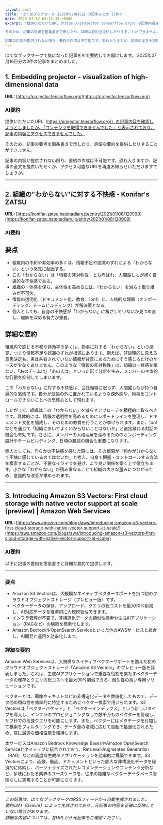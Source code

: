 ```yaml
---
layout: post
title: "はてなブックマーク 2025年07月16日 の記事まとめ (3件)"
date: 2025-07-17 08:15:33 +0900
excerpt: "提供いただいたURL（https://projector.tensorflow.org/）の記事内容を確認しようとしましたが、「コンテンツを取得できませんでした」と表示されており、記事の内容にアクセスできませんでした。

そのため、記事の要点を箇条書きで示したり、詳細な要約を提供したりすることができません。

記事の内容が提供されない限り、要約の作成は不可能です。恐れ入りますが、記事の全文を提供い..."
---
```


はてなブックマークで気になった記事をAIで要約してお届けします。
2025年07月16日分の3件の記事をまとめました。

## 1. Embedding projector - visualization of high-dimensional data

**URL:** [https://projector.tensorflow.org/](https://projector.tensorflow.org/)

### AI要約

提供いただいたURL（https://projector.tensorflow.org/）の記事内容を確認しようとしましたが、「コンテンツを取得できませんでした」と表示されており、記事の内容にアクセスできませんでした。

そのため、記事の要点を箇条書きで示したり、詳細な要約を提供したりすることができません。

記事の内容が提供されない限り、要約の作成は不可能です。恐れ入りますが、記事の全文を提供いただくか、アクセス可能なURLを再度お知らせいただけますでしょうか。

---

## 2. 組織の"わからない"に対する不快感 - Konifar's ZATSU

**URL:** [https://konifar-zatsu.hatenadiary.jp/entry/2021/01/08/120909](https://konifar-zatsu.hatenadiary.jp/entry/2021/01/08/120909)

### AI要約

## 要点

*   組織内の不和や非効率の多くは、情報不足や認識のずれによる「わからない」という感覚に起因する。
*   この「わからない」は「情報の非対称性」とも呼ばれ、人間誰しもが抱く普遍的な不快感である。
*   組織の一体感を保ち、主体性を高めるには、「わからない」を減らす取り組みが不可欠。
*   情報の透明化（ドキュメント化、教育、1on1）と、人格的な理解（オンボーディング、チームビルディング）が解決策となる。
*   個人としても、自身の不快感が「わからない」に根ざしていないか見つめ直し、理解を深める努力が重要。

## 詳細な要約

組織内で感じる不和や非効率の多くは、物事に対する「わからない」という感覚、つまり情報不足や認識のずれが根源にあります。例えば、非論理的に見える意思決定も、実は共有されていない情報が背景にあるためにそう感じるだけのケースが少なくありません。このような「情報の非対称性」は、組織の一体感を損ない、「あのチームは」「あの人は」といった形で分断を生み、メンバーの主体的な行動を抑制してしまいます。

この「わからない」に対する不快感は、会社組織に限らず、人間誰しもが持つ普遍的な感情です。自分が蚊帳の外に置かれているような疎外感や、物事をコントロールできないことへの恐怖心として現れます。

したがって、組織はこの「わからない」を減らすアプローチを積極的に取るべきです。具体的には、情報の透明性を高めるためにレポートラインを整理し、ドキュメント文化を醸成し、そのための教育を行うことが挙げられます。また、1on1などを通じて「組織においてよくわからないことはないか」と直接尋ねる対話の機会も有効です。さらに、メンバーの人格理解を深めるためのオンボーディング設計やチームビルディング、日頃の雑談の機会も重要になります。

個人としても、何らかの不快感を感じた際には、その根源が「何かが分からなくて不快に感じているのではないか」と考え、自身で把握・コントロールする方法を模索することが、不要なイライラを避け、より良い関係を築く上で役立ちます。小さな「わからない」が積み重なることで組織の大きな歪みにつながるため、意識的な改善が求められます。

---

## 3. Introducing Amazon S3 Vectors: First cloud storage with native vector support at scale (preview) | Amazon Web Services

**URL:** [https://aws.amazon.com/blogs/aws/introducing-amazon-s3-vectors-first-cloud-storage-with-native-vector-support-at-scale/](https://aws.amazon.com/blogs/aws/introducing-amazon-s3-vectors-first-cloud-storage-with-native-vector-support-at-scale/)

### AI要約

以下に記事の要約を箇条書きと詳細な要約で提供します。

---

### 要点

*   Amazon S3 Vectorsは、大規模なネイティブベクターサポートを持つ初のクラウドオブジェクトストレージ（プレビュー版）です。
*   ベクターデータの保存、アップロード、クエリの総コストを最大90%削減し、AI対応データを経済的に大規模管理できます。
*   インフラ管理が不要で、非構造化データの類似性検索や生成AIアプリケーション（RAGなど）の構築を簡素化します。
*   Amazon BedrockやOpenSearch Serviceといった他のAWSサービスと統合し、AI開発と運用を効率化します。

### 詳細な要約

Amazon Web Servicesは、大規模なネイティブベクターサポートを備えた初のクラウドオブジェクトストレージ「Amazon S3 Vectors」のプレビュー版を発表しました。これは、生成AIアプリケーションで重要な役割を果たすベクターデータの保存とクエリの総コストを最大90%削減できる、耐久性の高い専用ソリューションです。

ベクターとは、画像やテキストなどの非構造化データを数値化したもので、データ間の類似性を効率的に特定するためにベクター検索で用いられます。S3 Vectorsは「ベクターバケット」と「ベクターインデックス」という新しいタイプを導入し、インフラのプロビジョニングなしで数千万ものベクターを管理し、サブ秒での高速クエリを可能にします。また、ベクターにはメタデータを付加して検索をフィルタリングでき、データ量の増減に応じて自動で最適化されるため、常に最適な価格性能を維持します。

本サービスはAmazon Bedrock Knowledge BasesやAmazon OpenSearch Serviceとネイティブに統合されており、Retrieval-Augmented Generation（RAG）などの高度な生成AIアプリケーションを効率的に構築できます。S3 Vectorsにより、画像、動画、ドキュメントといった膨大な非構造化データを経済的に格納し、パーソナライズされたレコメンデーションやコンテンツ分析など、多岐にわたる業界のユースケースを、従来の複雑なベクターデータベース管理なしに実現することが可能になります。

---

---

*この記事は、はてなブックマークのRSSフィードから自動生成されました。*  
*要約はAI（Gemini）によって生成されており、元記事の内容を正確に反映していない場合があります。*  
*詳細な内容については、各URLから元記事をご確認ください。*
